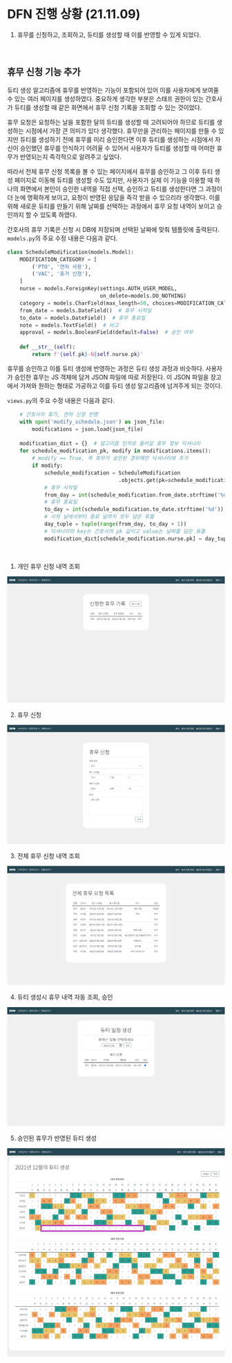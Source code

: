 # DFN 진행 상황 (21.11.09)

1. 휴무를 신청하고, 조회하고, 듀티를 생성할 때 이를 반영할 수 있게 되었다.

<br>

## 휴무 신청 기능 추가

듀티 생성 알고리즘에 휴무를 반영하는 기능이 포함되어 있어 이를 사용자에게 보여줄 수 있는 여러 페이지를 생성하였다. 중요하게 생각한 부분은 스태프 권한이 있는 간호사가 듀티를 생성할 때 같은 화면에서 휴무 신청 기록을 조회할 수 있는 것이었다. 

휴무 요청은 요청하는 날을 포함한 달의 듀티를 생성할 때 고려되어야 하므로 듀티를 생성하는 시점에서 가장 큰 의미가 있다 생각했다. 휴무만을 관리하는 페이지를 만들 수 있지만 듀티를 생성하기 전에 휴무를 미리 승인한다면 이후 듀티를 생성하는 시점에서 자신이 승인했던 휴무를 인식하기 어려울 수 있어서 사용자가 듀티를 생성할 때 어떠한 휴무가 반영되는지 즉각적으로 알려주고 싶었다.

따라서 전체 휴무 신청 목록을 볼 수 있는 페이지에서 휴무를 승인하고 그 이후 듀티 생성 페이지로 이동해 듀티를 생성할 수도 있지만, 사용자가 실제 이 기능을 이용할 때 하나의 화면에서 본인이 승인한 내역을 직접 선택, 승인하고 듀티를 생성한다면 그 과정이 더 눈에 명확하게 보이고, 요청이 반영된 응답을 즉각 받을 수 있으리라 생각했다. 이를 위해 새로운 듀티를 만들기 위해 날짜를 선택하는 과정에서 휴무 요청 내역이 보이고 승인까지 할 수 있도록 하였다.

간호사의 휴무 기록은 신청 시 DB에 저장되며 선택된 날짜에 맞춰 템플릿에 출력된다. `models.py`의 주요 수정 내용은 다음과 같다. 

```python
class ScheduleModification(models.Model):
    MODIFICATION_CATEGORY = [
        ('PTO', '연차 사용'),
        ('VAC', '휴가 신청'),
    ]
    nurse = models.ForeignKey(settings.AUTH_USER_MODEL, 
                              on_delete=models.DO_NOTHING)
    category = models.CharField(max_length=50, choices=MODIFICATION_CATEGORY)
    from_date = models.DateField()  # 휴무 시작일
    to_date = models.DateField()  # 휴무 종료일
    note = models.TextField()  # 비고
    approval = models.BooleanField(default=False)  # 승인 여부

    def __str__(self):
        return f'{self.pk}-N{self.nurse.pk}'
```

휴무를 승인하고 이를 듀티 생성에 반영하는 과정은 듀티 생성 과정과 비슷하다. 사용자가 승인한 휴무는 JS 객체에 담겨 JSON 파일에 따로 저장된다. 이 JSON 파일을 장고에서 가져와 원하는 형태로 가공하고 이를 듀티 생성 알고리즘에 넘겨주게 되는 것이다.

`views.py`의 주요 수정 내용은 다음과 같다.

```python
    # 간호사의 휴가, 연차 신청 반영
    with open('modify_schedule.json') as json_file:
        modifications = json.load(json_file)

    modification_dict = {}  # 알고리즘 인자로 들어갈 휴무 정보 딕셔너리
    for schedule_modification_pk, modify in modifications.items():
        # modify == True, 즉 휴무가 승인된 경우에만 딕셔너리에 추가
        if modify:
            schedule_modification = ScheduleModification
            						.objects.get(pk=schedule_modification_pk)
            # 휴무 시작일
            from_day = int(schedule_modification.from_date.strftime('%d'))  
            # 휴무 종료일
            to_day = int(schedule_modification.to_date.strftime('%d'))  
            # 시작 날에서부터 종료 날까지 모두 담은 튜플
            day_tuple = tuple(range(from_day, to_day + 1)) 
            # 딕셔너리의 key는 간호사의 pk 값이고 value는 날짜를 담은 튜플
            modification_dict[schedule_modification.nurse.pk] = day_tuple
```

<br>

1) 개인 휴무 신청 내역 조회

![](DFN진행상황(21.11.08).assets/127.0.0.1_8000_schedule_modify_7_.png)

2. 휴무 신청

![127.0.0.1_8000_schedule_modify_create_](DFN진행상황(21.11.08).assets/127.0.0.1_8000_schedule_modify_create_.png)

3. 전체 휴무 신청 내역 조회

![127.0.0.1_8000_schedule_modify_all_](DFN진행상황(21.11.08).assets/127.0.0.1_8000_schedule_modify_all_.png)

4. 듀티 생성시 휴무 내역 자동 조회, 승인

![127.0.0.1_8000_schedule_create_(2)](DFN진행상황(21.11.08).assets/127.0.0.1_8000_schedule_create_(2).png)

5. 승인된 휴무가 반영된 듀티 생성

![127.0.0.1_8000_schedule_create_2021-12_](DFN진행상황(21.11.08).assets/127.0.0.1_8000_schedule_create_2021-12_.png)